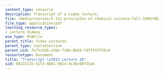 ```yaml
---
content_type: resource
description: Transcript of a video lecture.
file: /media/courses/5-111-principles-of-chemical-science-fall-2008/0823212551f34b615814dc3bc08f35ae_5-111F08-L18.pdf
file_type: application/pdf
learning_resource_types:
- Lecture Videos
ocw_type: OCWFile
parent_title: Video Lectures
parent_type: CourseSection
parent_uid: fef1cb56-e36e-710a-8b64-fdf3f4ff25c4
resourcetype: Document
title: "Transcript \u2013 Lecture 18"
uid: 08232125-51f3-4b61-5814-dc3bc08f35ae
---
```

